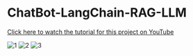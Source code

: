 # ChatBot-LangChain-RAG-LLM
[Click here to watch the tutorial for this project on YouTube](http://www.youtube.com/watch?v=dXxQ0LR-3Hg)

![1](https://github.com/b-fakhar/ChatBot-LangChain-RAG-LLM/assets/59096353/21e4be1a-2cfd-4f90-859b-f8f9f94ade6c)
![2](https://github.com/b-fakhar/ChatBot-LangChain-RAG-LLM/assets/59096353/9b576942-96cf-41e6-92cf-cdef05140a00)
![3](https://github.com/b-fakhar/ChatBot-LangChain-RAG-LLM/assets/59096353/2cdb9bea-7486-4792-bbe2-02bb36f6676c)



